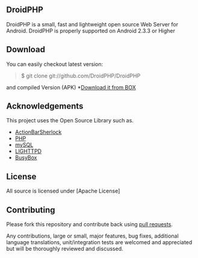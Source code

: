 ## DroidPHP

DroidPHP is a small, fast and lightweight open source Web Server for Android.
DroidPHP is properly supported on Android 2.3.3 or Higher 


## Download
You can easily checkout latest version:

> $ git clone git://github.com/DroidPHP/DroidPHP

and compiled Version (APK)
*[Download it from BOX](https://www.box.com/s/wt80026oy26k1xf4y5xv)
<br />


## Acknowledgements

This project uses the Open Source Library such as.

* [ActionBarSherlock](https://github.com/JakeWharton/ActionBarSherlock)
* [PHP](http://php.net)
* [mySQL](http://mysql.com)
* [LIGHTTPD](http://lighttpd.org/)
* [BusyBox](http://busybox.net)

## License
All source is licensed under [Apache License]

## Contributing


Please fork this repository and contribute back using
[pull requests](https://github.com/droidphp/droidphp/pulls).

Any contributions, large or small, major features, bug fixes, additional
language translations, unit/integration tests are welcomed and appreciated
but will be thoroughly reviewed and discussed.
